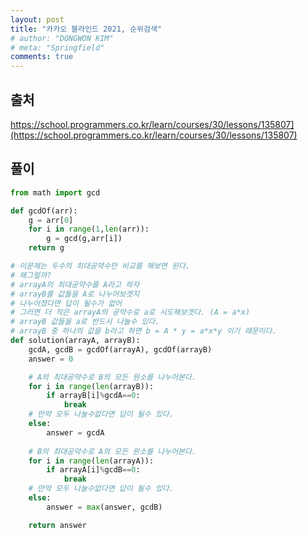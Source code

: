 ```yaml
---
layout: post
title: "카카오 블라인드 2021, 순위검색"
# author: "DONGWON KIM"
# meta: "Springfield"
comments: true
---
```

## 출처
https://school.programmers.co.kr/learn/courses/30/lessons/135807](https://school.programmers.co.kr/learn/courses/30/lessons/135807)

## 풀이
```python
from math import gcd

def gcdOf(arr):
    g = arr[0]
    for i in range(1,len(arr)):
        g = gcd(g,arr[i])
    return g

# 이문제는 두수의 최대공약수만 비교를 해보면 된다.
# 왜그럴까?
# arrayA의 최대공약수를 A라고 하자
# arrayB를 값들을 A로 나누어보겟지
# 나누어졌다면 답이 될수가 없어
# 그러면 더 작은 arrayA의 공약수로 a로 시도해보겟다. (A = a*x)
# arrayB 값들을 a로 반드시 나눌수 있다.
# arrayB 중 하나의 값을 b라고 하면 b = A * y = a*x*y 이기 때문이다.
def solution(arrayA, arrayB):
    gcdA, gcdB = gcdOf(arrayA), gcdOf(arrayB)
    answer = 0

    # A의 최대공약수로 B의 모든 원소를 나누어본다.
    for i in range(len(arrayB)):
        if arrayB[i]%gcdA==0:
            break
    # 만약 모두 나눌수없다면 답이 될수 있다.
    else:
        answer = gcdA
    
    # B의 최대공약수로 A의 모든 원소를 나누어본다.
    for i in range(len(arrayA)):
        if arrayA[i]%gcdB==0:
            break
    # 만약 모두 나눌수없다면 답이 될수 있다.
    else:
        answer = max(answer, gcdB)

    return answer
```
